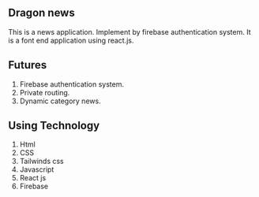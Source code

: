 ## Dragon news 
This is a news application. Implement by firebase authentication system. It is a font end application using react.js.

## Futures 
1. Firebase authentication system.
2. Private routing.
3. Dynamic category news.

## Using Technology 
1. Html
2. CSS 
3. Tailwinds css
4. Javascript
5. React js
6. Firebase
